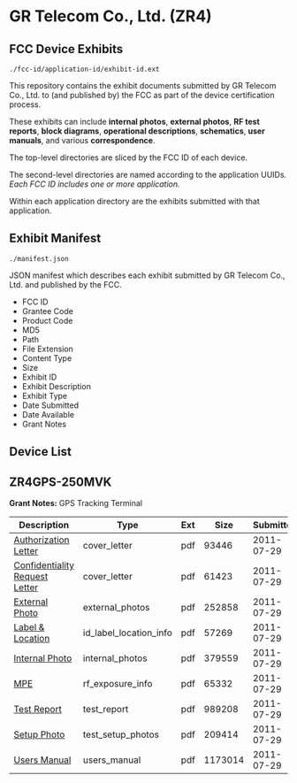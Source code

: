 # GR Telecom Co., Ltd. (ZR4)
## FCC Device Exhibits

```
./fcc-id/application-id/exhibit-id.ext
```

This repository contains the exhibit documents submitted by GR Telecom Co., Ltd. to (and published by) the FCC as part of the device certification process.

These exhibits can include **internal photos**, **external photos**, **RF test reports**, **block diagrams**, **operational descriptions**, **schematics**, **user manuals**, and various **correspondence**.

The top-level directories are sliced by the FCC ID of each device.

The second-level directories are named according to the application UUIDs. *Each FCC ID includes one or more application.*

Within each application directory are the exhibits submitted with that application. 

## Exhibit Manifest

```
./manifest.json
```

JSON manifest which describes each exhibit submitted by GR Telecom Co., Ltd. and published by the FCC.

- FCC ID
- Grantee Code
- Product Code
- MD5
- Path
- File Extension
- Content Type
- Size
- Exhibit ID
- Exhibit Description
- Exhibit Type
- Date Submitted
- Date Available
- Grant Notes

## Device List
## ZR4GPS-250MVK
**Grant Notes:** GPS Tracking Terminal

| Description | Type | Ext | Size | Submitted | Available |
| ----------- | ---- | --- | ---- | --------- | --------- |
| [Authorization Letter](ZR4GPS-250MVK/4dc326dcfae8de73e67ed71447eb6462/1513253.pdf) | cover_letter | pdf | 93446 | 2011-07-29 | 2011-07-29 |
| [Confidentiality Request Letter](ZR4GPS-250MVK/4dc326dcfae8de73e67ed71447eb6462/1513265.pdf) | cover_letter | pdf | 61423 | 2011-07-29 | 2011-07-29 |
| [External Photo](ZR4GPS-250MVK/4dc326dcfae8de73e67ed71447eb6462/1513254.pdf) | external_photos | pdf | 252858 | 2011-07-29 | 2011-07-29 |
| [Label & Location](ZR4GPS-250MVK/4dc326dcfae8de73e67ed71447eb6462/1513255.pdf) | id_label_location_info | pdf | 57269 | 2011-07-29 | 2011-07-29 |
| [Internal Photo](ZR4GPS-250MVK/4dc326dcfae8de73e67ed71447eb6462/1513256.pdf) | internal_photos | pdf | 379559 | 2011-07-29 | 2011-07-29 |
| [MPE](ZR4GPS-250MVK/4dc326dcfae8de73e67ed71447eb6462/1513260.pdf) | rf_exposure_info | pdf | 65332 | 2011-07-29 | 2011-07-29 |
| [Test Report](ZR4GPS-250MVK/4dc326dcfae8de73e67ed71447eb6462/1513262.pdf) | test_report | pdf | 989208 | 2011-07-29 | 2011-07-29 |
| [Setup Photo](ZR4GPS-250MVK/4dc326dcfae8de73e67ed71447eb6462/1513263.pdf) | test_setup_photos | pdf | 209414 | 2011-07-29 | 2011-07-29 |
| [Users Manual](ZR4GPS-250MVK/4dc326dcfae8de73e67ed71447eb6462/1513264.pdf) | users_manual | pdf | 1173014 | 2011-07-29 | 2011-07-29 |

